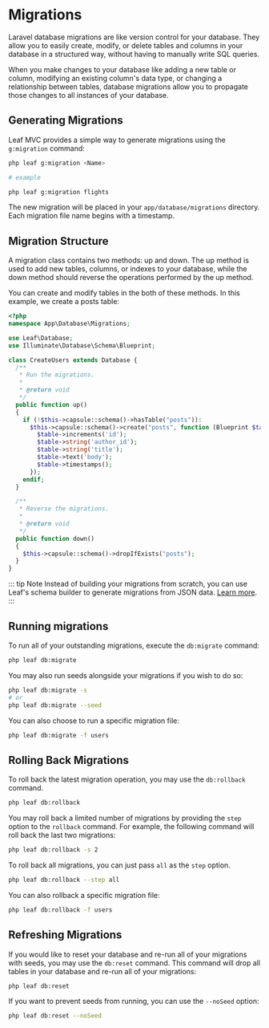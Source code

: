 # Migrations

Laravel database migrations are like version control for your database. They allow you to easily create, modify, or delete tables and columns in your database in a structured way, without having to manually write SQL queries.

When you make changes to your database like adding a new table or column, modifying an existing column's data type, or changing a relationship between tables, database migrations allow you to propagate those changes to all instances of your database.

## Generating Migrations

Leaf MVC provides a simple way to generate migrations using the `g:migration` command:

```bash
php leaf g:migration <Name>

# example

php leaf g:migration flights
```

The new migration will be placed in your `app/database/migrations` directory. Each migration file name begins with a timestamp.

## Migration Structure

A migration class contains two methods: up and down. The up method is used to add new tables, columns, or indexes to your database, while the down method should reverse the operations performed by the up method.

You can create and modify tables in the both of these methods. In this example, we create a posts table:

```php
<?php
namespace App\Database\Migrations;

use Leaf\Database;
use Illuminate\Database\Schema\Blueprint;

class CreateUsers extends Database {
  /**
   * Run the migrations.
   *
   * @return void
   */
  public function up()
  {
    if (!$this->capsule::schema()->hasTable("posts")):
      $this->capsule::schema()->create("posts", function (Blueprint $table) {
        $table->increments('id');
        $table->string('author_id');
        $table->string('title');
        $table->text('body');
        $table->timestamps();
      });
    endif;
  }

  /**
   * Reverse the migrations.
   *
   * @return void
   */
  public function down()
  {
    $this->capsule::schema()->dropIfExists("posts");
  }
}
```

::: tip Note
Instead of building your migrations from scratch, you can use Leaf's schema builder to generate migrations from JSON data. [Learn more](/docs/database/schema).
:::

## Running migrations

To run all of your outstanding migrations, execute the `db:migrate` command:

```bash
php leaf db:migrate
```

You may also run seeds alongside your migrations if you wish to do so:

```bash
php leaf db:migrate -s
# or
php leaf db:migrate --seed
```

You can also choose to run a specific migration file:

```bash
php leaf db:migrate -f users
```

## Rolling Back Migrations

To roll back the latest migration operation, you may use the `db:rollback` command.

```bash
php leaf db:rollback
```

You may roll back a limited number of migrations by providing the `step` option to the `rollback` command. For example, the following command will roll back the last two migrations:

```bash
php leaf db:rollback -s 2
```

To roll back all migrations, you can just pass `all` as the `step` option.

```bash
php leaf db:rollback --step all
```

You can also rollback a specific migration file:

```bash
php leaf db:rollback -f users
```

## Refreshing Migrations

If you would like to reset your database and re-run all of your migrations with seeds, you may use the `db:reset` command. This command will drop all tables in your database and re-run all of your migrations:

```bash
php leaf db:reset
```

If you want to prevent seeds from running, you can use the `--noSeed` option:

```bash
php leaf db:reset --noSeed
```
